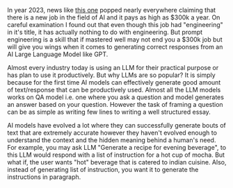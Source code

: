 <!--
.. title: Prompt Engineering: Crafting response from LLMs
.. slug: prompt-engineering
.. date: 2024-01-29 00:19:58 UTC+05:30
.. tags: llm, nlp
.. category: Technology
.. link: 
.. description: Explore the art and science of prompt engineering in natural language processing and artificial intelligence.
.. type: text
-->

In year 2023, news like [this one](https://www.forbes.com/sites/jodiecook/2023/07/12/ai-prompt-engineers-earn-300k-salaries-heres-how-to-learn-the-skill-for-free/?sh=54fc9c309d4a) popped nearly everywhere claiming that there is a new job in the field of AI and it pays as high as $300k a year. On careful examination I found out that even though this job had "engineering" in it's title, it has actually nothing to do with engineering. But prompt engineering is a skill that if mastered well may not end you a $300k job but will give you wings when it comes to generating correct responses from an AI Large Language Model like GPT.

Almost every industry today is using an LLM for their practical purpose or has plan to use it productively. But why LLMs are so popular? It is simply because for the first time AI models can effectively generate good amount of text/response that can be productively used. Almost all the LLM models works on QA model i.e. one where you ask a question and model generates an answer based on your question. However the task of framing a question can be as simple as writing few lines to writing a well structured essay.

AI models have evolved a lot where they can successfully generate bouts of text that are extremely accurate however they haven't evolved enough to understand the context and the hidden meaning behind a human's need. For example, you may ask LLM "Generate a recipe for evening beverage", to this LLM would respond with a list of instruction for a hot cup of mocha. But what if, the user wants "hot" beverage that is catered to indian cuisine. Also, instead of generating list of instruction, you want it to generate the instructions in paragraph.  